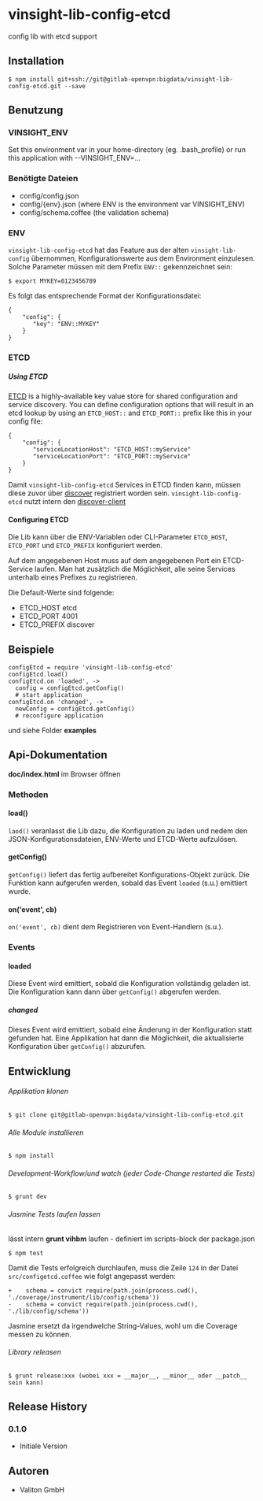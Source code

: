 # vinsight-lib-config-etcd

config lib with etcd support

## Installation

    $ npm install git+ssh://git@gitlab-openvpn:bigdata/vinsight-lib-config-etcd.git --save

## Benutzung

### VINSIGHT_ENV

Set this environment var in your home-directory (eg. .bash_profile) or run this application with --VINSIGHT_ENV=...

### Benötigte Dateien

* config/config.json
* config/{env}.json (where ENV is the environment var VINSIGHT_ENV)
* config/schema.coffee (the validation schema)

### ENV
`vinsight-lib-config-etcd` hat das Feature aus der alten `vinsight-lib-config` übernommen, Konfigurationswerte aus dem Environment einzulesen. Solche Parameter müssen mit dem Prefix `ENV::` gekennzeichnet sein:

    $ export MYKEY=0123456789

Es folgt das entsprechende Format der Konfigurationsdatei:

    {
        "config": {
           "key": "ENV::MYKEY"
        }
    }

### ETCD
##### Using ETCD
[ETCD](https://github.com/coreos/etcd) is a highly-available key value store for shared configuration and service discovery. You can define configuration options that will result in an etcd lookup by using an `ETCD_HOST::` and `ETCD_PORT::` prefix like this in your config file:

    {
        "config": {
           "serviceLocationHost": "ETCD_HOST::myService"
           "serviceLocationPort": "ETCD_PORT::myService"
        }
    }

Damit `vinsight-lib-config-etcd` Services in ETCD finden kann, müssen diese zuvor über [discover](https://github.com/totem/discover) registriert worden sein. `vinsight-lib-config-etcd` nutzt intern den [discover-client](https://github.com/totem/discover-client-node)

#### Configuring ETCD

Die Lib kann über die ENV-Variablen oder CLI-Parameter `ETCD_HOST`, `ETCD_PORT` und `ETCD_PREFIX` konfiguriert werden.

Auf dem angegebenen Host muss auf dem angegebenen Port ein ETCD-Service laufen. Man hat zusätzlich die Möglichkeit, alle seine Services unterhalb eines Prefixes zu registrieren.

Die Default-Werte sind folgende:

- ETCD_HOST etcd
- ETCD_PORT 4001
- ETCD_PREFIX discover


## Beispiele

    configEtcd = require 'vinsight-lib-config-etcd'
    configEtcd.load()
    configEtcd.on 'loaded', ->
      config = configEtcd.getConfig()
      # start application
    configEtcd.on 'changed', ->
      newConfig = configEtcd.getConfig()
      # reconfigure application


und siehe Folder **examples**

## Api-Dokumentation

**doc/index.html** im Browser öffnen

### Methoden

#### load()
`laod()` veranlasst die Lib dazu, die Konfiguration zu laden und nedem den JSON-Konfigurationsdateien, ENV-Werte und ETCD-Werte aufzulösen.

#### getConfig()
`getConfig()` liefert das fertig aufbereitet Konfigurations-Objekt zurück. Die Funktion kann aufgerufen werden, sobald das Event `loaded` (s.u.) emittiert wurde.

#### on('event', cb)
`on('event', cb)` dient dem Registrieren von Event-Handlern (s.u.).

### Events
#### loaded
Diese Event wird emittiert, sobald die Konfiguration vollständig geladen ist. Die Konfiguration kann dann über `getConfig()` abgerufen werden.

##### changed
Dieses Event wird emittiert, sobald eine Änderung in der Konfiguration statt gefunden hat. Eine Applikation hat dann die Möglichkeit, die aktualisierte Konfiguration über `getConfig()` abzurufen.

## Entwicklung

###### Applikation klonen

    $ git clone git@gitlab-openvpn:bigdata/vinsight-lib-config-etcd.git


###### Alle Module installieren

    $ npm install

###### Development-Workflow/und watch (jeder Code-Change restarted die Tests)

    $ grunt dev


###### Jasmine Tests laufen lassen

lässt intern **grunt vihbm** laufen - definiert im scripts-block der package.json

    $ npm test

Damit die Tests erfolgreich durchlaufen, muss die Zeile `124` in der Datei `src/configetcd.coffee` wie folgt angepasst werden:

    +    schema = convict require(path.join(process.cwd(), './coverage/instrument/lib/config/schema'))
    -    schema = convict require(path.join(process.cwd(), './lib/config/schema'))

Jasmine ersetzt da irgendwelche String-Values, wohl um die Coverage messen zu können.

###### Library releasen

    $ grunt release:xxx (wobei xxx = __major__, __minor__ oder __patch__ sein kann)


## Release History

### 0.1.0

* Initiale Version

## Autoren

* Valiton GmbH

